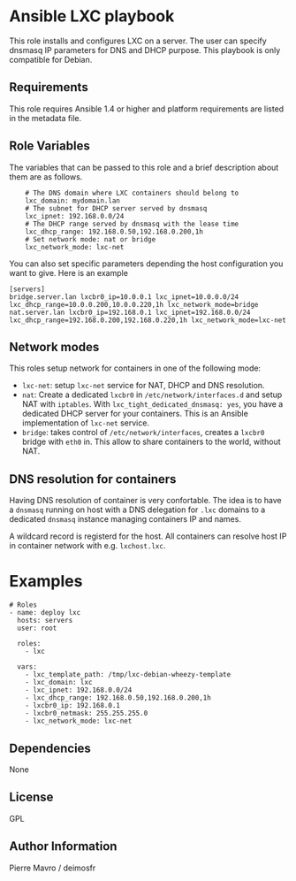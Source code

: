 Ansible LXC playbook
=====

This role installs and configures LXC on a server. The user can specify
dnsmasq IP parameters for DNS and DHCP purpose. This playbook is only
compatible for Debian.

Requirements
------------

This role requires Ansible 1.4 or higher and platform requirements are listed
in the metadata file.

Role Variables
--------------

The variables that can be passed to this role and a brief description about
them are as follows.

```
    # The DNS domain where LXC containers should belong to
    lxc_domain: mydomain.lan
    # The subnet for DHCP server served by dnsmasq
    lxc_ipnet: 192.168.0.0/24
    # The DHCP range served by dnsmasq with the lease time
    lxc_dhcp_range: 192.168.0.50,192.168.0.200,1h
    # Set network mode: nat or bridge
    lxc_network_mode: lxc-net
```

You can also set specific parameters depending the host configuration you want
to give. Here is an example

```
[servers]
bridge.server.lan lxcbr0_ip=10.0.0.1 lxc_ipnet=10.0.0.0/24 lxc_dhcp_range=10.0.0.200,10.0.0.220,1h lxc_network_mode=bridge
nat.server.lan lxcbr0_ip=192.168.0.1 lxc_ipnet=192.168.0.0/24 lxc_dhcp_range=192.168.0.200,192.168.0.220,1h lxc_network_mode=lxc-net
```

Network modes
-------------

This roles setup network for containers in one of the following mode:

- `lxc-net`: setup `lxc-net` service for NAT, DHCP and DNS resolution.
- `nat`: Create a dedicated `lxcbr0` in `/etc/network/interfaces.d` and setup
  NAT with `iptables`. With `lxc_tight_dedicated_dnsmasq: yes`, you have a
  dedicated DHCP server for your containers. This is an Ansible implementation
  of `lxc-net` service.
- `bridge`: takes control of `/etc/network/interfaces`, creates a `lxcbr0`
  bridge with `eth0` in. This allow to share containers to the world, without
  NAT.


DNS resolution for containers
-----------------------------

Having DNS resolution of container is very confortable. The idea is to have a
`dnsmasq` running on host with a DNS delegation for `.lxc` domains to a
dedicated `dnsmasq` instance managing containers IP and names.

A wildcard record is registerd for the host. All containers can resolve host IP
in container network with e.g. `lxchost.lxc`.


Examples
========

```
# Roles
- name: deploy lxc
  hosts: servers
  user: root

  roles:
    - lxc

  vars:
    - lxc_template_path: /tmp/lxc-debian-wheezy-template
    - lxc_domain: lxc
    - lxc_ipnet: 192.168.0.0/24
    - lxc_dhcp_range: 192.168.0.50,192.168.0.200,1h
    - lxcbr0_ip: 192.168.0.1
    - lxcbr0_netmask: 255.255.255.0
    - lxc_network_mode: lxc-net
```

Dependencies
------------

None

License
-------

GPL

Author Information
------------------

Pierre Mavro / deimosfr


